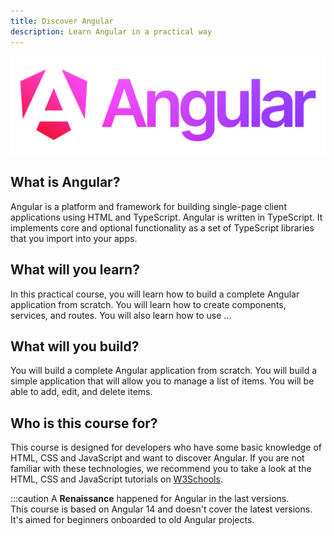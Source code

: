 ```yaml
---
title: Discover Angular
description: Learn Angular in a practical way
---
```


![Angular](../../../../assets/extended-angular-logo.png)

## What is Angular?

Angular is a platform and framework for building single-page client applications using HTML and TypeScript. Angular is written in TypeScript. It implements core and optional functionality as a set of TypeScript libraries that you import into your apps.

## What will you learn?

In this practical course, you will learn how to build a complete Angular application from scratch. You will learn how to create components, services, and routes. You will also learn how to use ...

## What will you build?

You will build a complete Angular application from scratch. You will build a simple application that will allow you to manage a list of items. You will be able to add, edit, and delete items.

## Who is this course for?

This course is designed for developers who have some basic knowledge of HTML, CSS and JavaScript and want to discover Angular. If you are not familiar with these technologies, we recommend you to take a look at the HTML, CSS and JavaScript tutorials on <a href="https://www.w3schools.com/" target="_blank">W3Schools</a>.

:::caution
A **Renaissance** happened for Angular in the last versions.  
This course is based on Angular 14 and doesn't cover the latest versions.  
It's aimed for beginners onboarded to old Angular projects.
